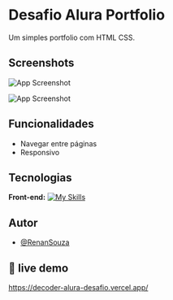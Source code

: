 
# Desafio Alura Portfolio
Um simples portfolio com HTML CSS.
## Screenshots

![App Screenshot](https://i.ibb.co/j36NngT/Captura-de-tela-2024-01-25-220656.png)


![App Screenshot](https://i.ibb.co/GQsr88x/Captura-de-tela-2024-01-25-221219.png)



## Funcionalidades

- Navegar entre páginas
- Responsivo


## Tecnologias

**Front-end:** [![My Skills](https://skillicons.dev/icons?i=html,scss,javascript)](https://skillicons.dev)




## Autor

- [@RenanSouza](https://www.github.com/renansouza12)


## 🐲 live demo 

https://decoder-alura-desafio.vercel.app/
